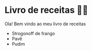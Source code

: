 # Livro de receitas :man_cook:

Ola! Bem vindo ao meu livro de receitas 

- Strogonoff de frango
- Pavê
- Pudim
